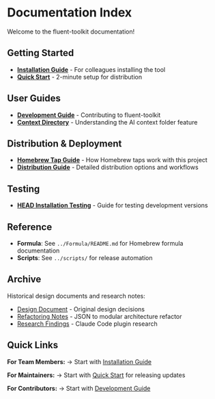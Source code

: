# Documentation Index

Welcome to the fluent-toolkit documentation!

## Getting Started

- **[Installation Guide](installation.md)** - For colleagues installing the tool
- **[Quick Start](quickstart.md)** - 2-minute setup for distribution

## User Guides

- **[Development Guide](development.md)** - Contributing to fluent-toolkit
- **[Context Directory](context-directory.md)** - Understanding the AI context folder feature

## Distribution & Deployment

- **[Homebrew Tap Guide](homebrew-tap.md)** - How Homebrew taps work with this project
- **[Distribution Guide](distribution.md)** - Detailed distribution options and workflows

## Testing

- **[HEAD Installation Testing](testing/head-installation-test.md)** - Guide for testing development versions

## Reference

- **Formula**: See `../Formula/README.md` for Homebrew formula documentation
- **Scripts**: See `../scripts/` for release automation

## Archive

Historical design documents and research notes:

- [Design Document](archive/design.md) - Original design decisions
- [Refactoring Notes](archive/refactoring.md) - JSON to modular architecture refactor
- [Research Findings](archive/research.md) - Claude Code plugin research

## Quick Links

**For Team Members:**
→ Start with [Installation Guide](installation.md)

**For Maintainers:**
→ Start with [Quick Start](quickstart.md) for releasing updates

**For Contributors:**
→ Start with [Development Guide](development.md)
